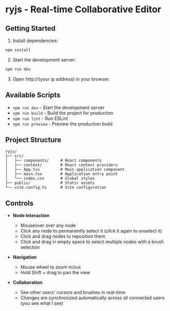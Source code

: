 # ryjs - Real-time Collaborative Editor

## Getting Started

1. Install dependencies:

```bash
npm install
```

2. Start the development server:

```bash
npm run dev
```

3. Open http://(your ip address) in your browser.

## Available Scripts

- `npm run dev` - Start the development server
- `npm run build` - Build the project for production
- `npm run lint` - Run ESLint
- `npm run preview` - Preview the production build

## Project Structure

```
ryjs/
├── src/
│   ├── components/     # React components
│   ├── context/        # React context providers
│   ├── App.tsx         # Main application component
│   ├── main.tsx        # Application entry point
│   └── index.css       # Global styles
├── public/             # Static assets
└── vite.config.ts      # Vite configuration
```

## Controls

- **Node Interaction**

  - Mouseover over any node
  - Click any node to permanently select it (click it again to unselect it)
  - Click and drag nodes to reposition them
  - Click and drag in empty space to select multiple nodes with a brush selection

- **Navigation**

  - Mouse wheel to zoom in/out
  - Hold Shift + drag to pan the view

- **Collaboration**
  - See other users' cursors and brushes in real-time
  - Changes are synchronized automatically across all connected users (you see what I see)
